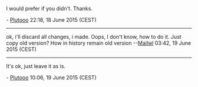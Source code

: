 I would prefer if you didn't. Thanks.

\- [Plutooo](User:Plutooo "wikilink") 22:18, 18 June 2015 (CEST)

------------------------------------------------------------------------

ok, i'll discard all changes, i made. Oops, I don't know, how to do it.
Just copy old version? How in history remain old version
--[Mailwl](User:Mailwl "wikilink") 03:42, 19 June 2015 (CEST)

------------------------------------------------------------------------

It's ok, just leave it as is.

\- [Plutooo](User:Plutooo "wikilink") 10:06, 19 June 2015 (CEST)